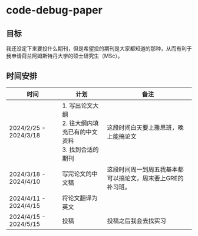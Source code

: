 # code-debug-paper

## 目标
我还没定下来要投什么期刊，但是希望投的期刊是大家都知道的那种，从而有利于我申请荷兰阿姆斯特丹大学的硕士研究生（MSc）。

## 时间安排

时间 | 计划 | 备注
----|------|------
2024/2/25 - 2024/3/18 | 1. 写出论文大纲 <br>2. 往大纲内填充已有的中文资料 <br>3. 找到合适的期刊 | 这段时间白天要上雅思班，晚上能搞论文
2024/3/18 - 2024/4/10 | 写完论文的中文稿 | 这段时间周一到周五我基本都可以搞论文，周末要上GRE的补习班。
2024/4/11 - 2024/4/15 | 将论文翻译为英文  | 
2024/4/15 - 2024/5/15 | 投稿 | 投稿之后我会去找实习

